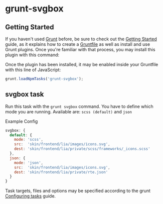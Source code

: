 # grunt-svgbox

## Getting Started

If you haven't used [Grunt](http://gruntjs.com/) before, be sure to check out the [Getting Started](http://gruntjs.com/getting-started) guide, as it explains how to create a [Gruntfile](http://gruntjs.com/sample-gruntfile) as well as install and use Grunt plugins. Once you're familiar with that process, you may install this plugin with this command:

Once the plugin has been installed, it may be enabled inside your Gruntfile with this line of JavaScript:

```js
grunt.loadNpmTasks('grunt-svgbox');
```

## svgbox task
Run this task with the `grunt svgbox` command. You have to define which mode you are running. Available are: `scss (default)` and `json`

Example Config
```js
svgbox: {
  default: {
    mode: 'scss',
    src:  'skin/frontend/lia/images/icons.svg',
    dest: 'skin/frontend/lia/private/scss/frameworks/_icons.scss'
  },
  json: {
    mode: 'json',
    src:  'skin/frontend/lia/images/icons.svg',
    dest: 'skin/frontend/lia/private/rte.json'
  }
}
```

Task targets, files and options may be specified according to the grunt [Configuring tasks](http://gruntjs.com/configuring-tasks) guide.
